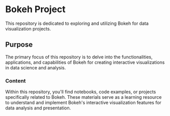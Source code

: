# Bokeh Project

This repository is dedicated to exploring and utilizing Bokeh for data visualization projects.

## Purpose
The primary focus of this repository is to delve into the functionalities, applications, and capabilities of Bokeh for creating interactive visualizations in data science and analysis.


### Content
Within this repository, you'll find notebooks, code examples, or projects specifically related to Bokeh. These materials serve as a learning resource to understand and implement Bokeh's interactive visualization features for data analysis and presentation.
